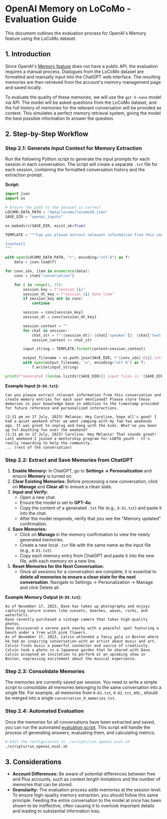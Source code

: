 # OpenAI Memory on LoCoMo - Evaluation Guide

This document outlines the evaluation process for OpenAI's Memory feature using the LoCoMo dataset.

## 1. Introduction

Since OpenAI's [Memory feature](https://openai.com/index/memory-and-new-controls-for-chatgpt/) does not have a public API, the evaluation requires a manual process. Dialogues from the LoCoMo dataset are formatted and manually input into the ChatGPT web interface. The resulting memories are then retrieved from the account's memory management page and saved locally.

To evaluate the quality of these memories, we will use the `gpt-5-nano` model via API. The model will be asked questions from the LoCoMo dataset, and the full history of memories for the relevant conversation will be provided as context. This simulates a perfect memory retrieval system, giving the model the best possible information to answer the question.

## 2. Step-by-Step Workflow

### Step 2.1: Generate Input Context for Memory Extraction

Run the following Python script to generate the input prompts for each session in each conversation. The script will create a separate `.txt` file for each session, containing the formatted conversation history and the extraction prompt.

**Script:**
```python
import json
import os

# Ensure the path to the dataset is correct
LOCOMO_DATA_PATH = "data/locomo/locomo10.json"
SAVE_DIR = "openai_inputs"

os.makedirs(SAVE_DIR, exist_ok=True)

TEMPLATE = """Can you please extract relevant information from this conversation and create memory entries for each user mentioned? Please store these memories in your knowledge base in addition to the timestamp provided for future reference and personalized interactions.

{context}
"""

with open(LOCOMO_DATA_PATH, "r", encoding="utf-8") as f:
    data = json.load(f)

for conv_idx, item in enumerate(data):
    conv = item["conversation"]

    for i in range(1, 35):
        session_key = f"session_{i}"
        session_dt_key = f"session_{i}_date_time"
        if session_key not in conv:
            continue

        session = conv[session_key]
        session_dt = conv[session_dt_key]

        session_context = ""
        for chat in session:
            chat_str = f"({session_dt}) {chat['speaker']}: {chat['text']}\n"
            session_context += chat_str

        input_string = TEMPLATE.format(context=session_context)

        output_filename = os.path.join(SAVE_DIR, f"{conv_idx}-D{i}.txt")
        with open(output_filename, "w", encoding="utf-8") as f:
            f.write(input_string)

print(f"Generated {len(os.listdir(SAVE_DIR))} input files in '{SAVE_DIR}' directory.")
```

**Example Input (`0-D9.txt`):**
```plaintext
Can you please extract relevant information from this conversation and create memory entries for each user mentioned? Please store these memories in your knowledge base in addition to the timestamp provided for future reference and personalized interactions.

(2:31 pm on 17 July, 2023) Melanie: Hey Caroline, hope all's good! I had a quiet weekend after we went camping with my fam two weekends ago. It was great to unplug and hang with the kids. What've you been up to? Anything fun over the weekend?
(2:31 pm on 17 July, 2023) Caroline: Hey Melanie! That sounds great! Last weekend I joined a mentorship program for LGBTQ youth - it's really rewarding to help the community.
... (rest of the conversation)
```

### Step 2.2: Extract and Save Memories from ChatGPT

1.  **Enable Memory:** In ChatGPT, go to **Settings -> Personalization** and ensure **Memory** is turned on.
2.  **Clear Existing Memories:** Before processing a new conversation, click on **Manage** and **Clear all** to ensure a clean slate.
3.  **Input and Verify:**
    * Open a new chat.
    * Ensure the model is set to **GPT-4o**.
    * Copy the content of a generated `.txt` file (e.g., `0-D1.txt`) and paste it into the chat.
    * After the model responds, verify that you see the "Memory updated" confirmation.
4.  **Save Memories:**
    * Click on **Manage** in the memory confirmation to view the newly generated memories.
    * Create a new local `.txt` file with the same name as the input file (e.g., `0-D1.txt`).
    * Copy each memory entry from ChatGPT and paste it into the new file, with each memory on a new line.
5.  **Reset Memories for the Next Conversation:**
    * Once all sessions for a conversation are complete, it is essential to **delete all memories to ensure a clean state for the next conversation**. Navigate to Settings -> Personalization -> Manage and click Delete all.

**Example Memory Output (`0-D9.txt`):**
```plaintext
As of November 17, 2023, Dave has taken up photography and enjoys capturing nature scenes like sunsets, beaches, waves, rocks, and waterfalls.
Dave recently purchased a vintage camera that takes high-quality photos.
Dave discovered a serene park nearby with a peaceful spot featuring a bench under a tree with pink flowers.
As of November 17, 2023, Calvin attended a fancy gala in Boston where he had an inspiring conversation with an artist about music and art.
Calvin finds music a powerful connector and source of creativity.
Calvin took a photo in a Japanese garden that he shared with Dave.
Calvin accepted an invitation to perform at an upcoming show in Boston, expressing excitement about the musical experience.
```

### Step 2.3: Consolidate Memories

The memories are currently saved per session. You need to write a simple script to consolidate all memories belonging to the same conversation into a single file. For example, all memories from `0-D1.txt`, `0-D2.txt`, etc., should be merged into a single `conversation_0_memories.txt`.


### Step 2.4: Automated Evaluation

Once the memories for all conversations have been extracted and saved, you can run the automated [evaluation script](../run_openai_eval.sh). This script will handle the process of generating answers, evaluating them, and calculating metrics.

```bash
# Edit the configuration in ./scripts/run_openai_eval.sh
./scripts/run_openai_eval.sh
```

## 3. Considerations

-   **Account Differences:** Be aware of potential differences between free and Plus accounts, such as context length limitations and the number of memories that can be stored.
-   **Granularity:** The evaluation process adds memories at the session level. To ensure high-quality memory extraction, you should follow this same principle. Feeding the entire conversation to the model at once has been shown to be ineffective, often causing it to overlook important details and leading to substantial information loss.

